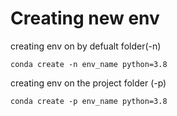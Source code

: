 # Creating new env
creating env on by defualt folder(-n)
```
conda create -n env_name python=3.8
```
creating env on the project folder (-p)
```
conda create -p env_name python=3.8
```